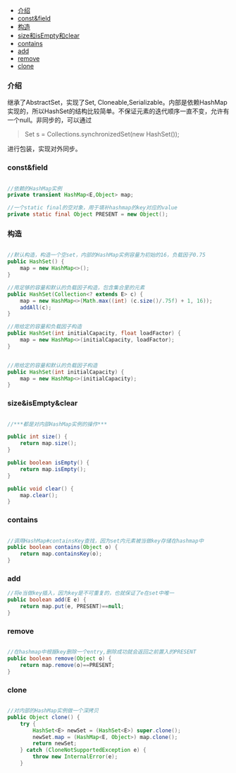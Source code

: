 - [介绍](#介绍)
- [const&field](#constfield)
- [构造](#构造)
- [size和isEmpty和clear](#sizeisemptyclear)
- [contains](#contains)
- [add](#add)
- [remove](#remove)
- [clone](#clone)

### 介绍
继承了AbstractSet，实现了Set, Cloneable,Serializable。内部是依赖HashMap实现的，所以HashSet的结构比较简单。不保证元素的迭代顺序一直不变，允许有一个null。非同步的，可以通过

> Set s = Collections.synchronizedSet(new HashSet());

进行包装，实现对外同步。

### const&field

```java

//依赖的HashMap实例
private transient HashMap<E,Object> map;

//一个static final的空对象，用于填补hashmap的key对应的value
private static final Object PRESENT = new Object();

```

### 构造

```java

//默认构造，构造一个空set，内部的HashMap实例容量为初始的16，负载因子0.75
public HashSet() {
    map = new HashMap<>();
}

//用足够的容量和默认的负载因子构造，包含集合里的元素
public HashSet(Collection<? extends E> c) {
    map = new HashMap<>(Math.max((int) (c.size()/.75f) + 1, 16));
    addAll(c);
}

//用给定的容量和负载因子构造
public HashSet(int initialCapacity, float loadFactor) {
    map = new HashMap<>(initialCapacity, loadFactor);
}


//用给定的容量和默认的负载因子构造
public HashSet(int initialCapacity) {
    map = new HashMap<>(initialCapacity);
}

```

### size&isEmpty&clear

```java

//***都是对内部HashMap实例的操作***

public int size() {
    return map.size();
}

public boolean isEmpty() {
    return map.isEmpty();
}

public void clear() {
    map.clear();
}
```

### contains

```java

//调用HashMap#containsKey查找，因为set内元素被当做key存储在hashmap中
public boolean contains(Object o) {
    return map.containsKey(o);
}


```

### add

```java
//将e当做key插入，因为key是不可重复的，也就保证了e在set中唯一
public boolean add(E e) {
    return map.put(e, PRESENT)==null;
}

```


### remove

```java

//在hashmap中根据key删除一个entry,删除成功就会返回之前置入的PRESENT
public boolean remove(Object o) {
    return map.remove(o)==PRESENT;
}

```

### clone

```java

//对内部的HashMap实例做一个深拷贝
public Object clone() {
    try {
        HashSet<E> newSet = (HashSet<E>) super.clone();
        newSet.map = (HashMap<E, Object>) map.clone();
        return newSet;
    } catch (CloneNotSupportedException e) {
        throw new InternalError(e);
    }

```